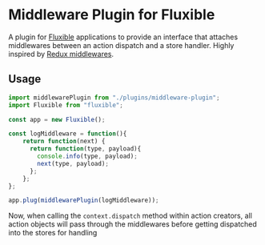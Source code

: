 # Middleware Plugin for Fluxible

A plugin for [Fluxible](https://github.com/yahoo/fluxible) applications to provide an interface that attaches middlewares between an action dispatch and a store handler. Highly inspired by [Redux middlewares](https://rackt.github.io/redux/docs/advanced/Middleware.html).

## Usage

```js
import middlewarePlugin from "./plugins/middleware-plugin";
import Fluxible from "fluxible";

const app = new Fluxible();

const logMiddleware = function(){
    return function(next) {
      return function(type, payload){
        console.info(type, payload);
        next(type, payload);
      };
    };
};

app.plug(middlewarePlugin(logMiddleware));
```

Now, when calling the `context.dispatch` method within action creators, all action objects will pass through the middlewares before getting dispatched into the stores for handling

